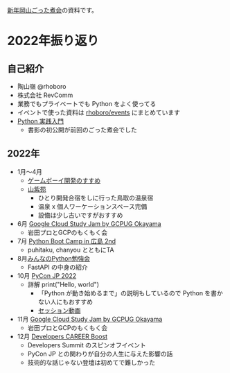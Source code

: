 [新年岡山ごった煮会](https://okayama-nanka.connpass.com/event/269163/)の資料です。

# 2022年振り返り

## 自己紹介

- 陶山嶺 @rhoboro
- 株式会社 RevComm
- 業務でもプライベートでも Python をよく使ってる
- イベントで使った資料は [rhoboro/events](https://github.com/rhoboro/events) にまとめています
- [Python 実践入門](https://gihyo.jp/book/2020/978-4-297-11111-3)
    - 書影の初公開が前回のごった煮会でした
## 2022年

- 1月〜4月
    - [ゲームボーイ開発のすすめ](./gbdev.md)
    - [山紫苑](https://www.sanshien.jp/facility/)
        - ひとり開発合宿をしに行った鳥取の温泉宿
        - 温泉 x 個人ワーケーションスペース完備
        - 設備は少し古いですがおすすめ
- 6月 [Google Cloud Study Jam by GCPUG Okayama](https://gcpug-okayama.connpass.com/event/250606/)
    - 岩田プロとGCPのもくもく会
- 7月 [Python Boot Camp in 広島 2nd](https://pyconjp.connpass.com/event/248048/)
    - puhitaku, chanyou とともにTA
- 8月[みんなのPython勉強会](https://startpython.connpass.com/event/248065/)
    - FastAPI の中身の紹介
- 10月 [PyCon JP 2022](https://2022.pycon.jp/)
    - 詳解 print("Hello, world")
        - 「Python が動き始めるまで」の説明もしているので Python を書かない人にもおすすめ
        - [セッション動画](https://2022.pycon.jp/timetable?id=ZJB8DS)
- 11月 [Google Cloud Study Jam by GCPUG Okayama](https://gcpug-okayama.connpass.com/event/264238/)
    - 岩田プロとGCPのもくもく会
- 12月 [Developers CAREER Boost](https://event.shoeisha.jp/devboost/20221209/session/4123/)
    - Developers Summit のスピンオフイベント
    - PyCon JP との関わりが自分の人生に与えた影響の話
    - 技術的な話じゃない登壇は初めてで難しかった
